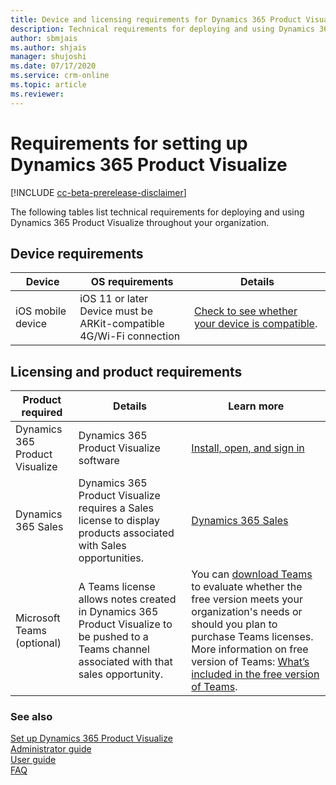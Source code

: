 ```yaml
---
title: Device and licensing requirements for Dynamics 365 Product Visualize
description: Technical requirements for deploying and using Dynamics 365 Product Visualize throughout your organization
author: sbmjais
ms.author: shjais
manager: shujoshi
ms.date: 07/17/2020
ms.service: crm-online
ms.topic: article
ms.reviewer:
---
```


# Requirements for setting up Dynamics 365 Product Visualize

[!INCLUDE [cc-beta-prerelease-disclaimer](../includes/cc-beta-prerelease-disclaimer.md)]

The following tables list technical requirements for deploying and using Dynamics 365 Product Visualize throughout your organization.

## Device requirements

|Device|OS requirements|Details|
|--------------------|-------------------------------------|--------------------------------------------|
|iOS mobile device|iOS 11 or later<br>Device must be ARKit-compatible<br>4G/Wi-Fi connection|[Check to see whether your device is compatible](https://go.microsoft.com/fwlink/p/?linkid=2082564).|

## Licensing and product requirements

|Product required|Details|Learn more|
|--------------------|-------------------------------------|--------------------------------------------|
|Dynamics 365 Product Visualize|Dynamics 365 Product Visualize software|[Install, open, and sign in](sign-in.md)|
|Dynamics 365 Sales|Dynamics 365 Product Visualize requires a Sales license to display products associated with Sales opportunities.|[Dynamics 365 Sales](https://dynamics.microsoft.com/sales/overview/)|
|Microsoft Teams (optional)|A Teams license allows notes created in Dynamics 365 Product Visualize to be pushed to a Teams channel associated with that sales opportunity.|You can [download Teams](https://teams.microsoft.com/downloads) to evaluate whether the free version meets your organization's needs or should you plan to purchase Teams licenses. More information on free version of Teams: [What’s included in the free version of Teams](https://www.microsoft.com/microsoft-365/microsoft-teams/free).

### See also

[Set up Dynamics 365 Product Visualize](setup.md)<br>
[Administrator guide](admin-guide.md)<br>
[User guide](user-guide.md)<br>
[FAQ](faq.md)<br>
